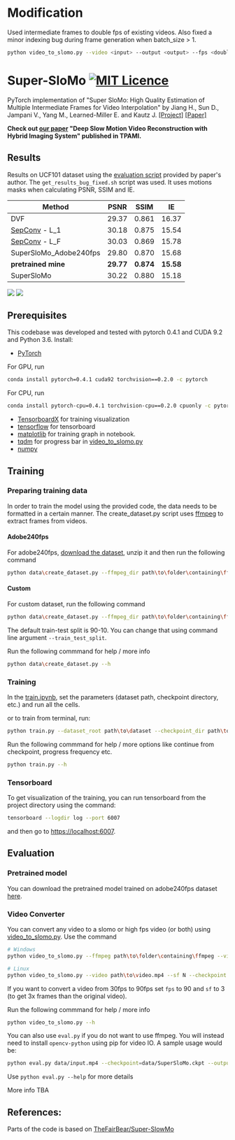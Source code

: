 # Modification

Used intermediate frames to double fps of existing videos.
Also fixed a minor indexing bug during frame generation when batch_size > 1.

```bash
python video_to_slomo.py --video <input> --output <output> --fps <double-fps> --sf 2 --checkpoint <model.ckpt>
```

# Super-SloMo [![MIT Licence](https://badges.frapsoft.com/os/mit/mit.svg?v=103)](https://opensource.org/licenses/mit-license.php)
PyTorch implementation of "Super SloMo: High Quality Estimation of Multiple Intermediate Frames for Video Interpolation" by Jiang H., Sun D., Jampani V., Yang M., Learned-Miller E. and Kautz J. [[Project]](https://people.cs.umass.edu/~hzjiang/projects/superslomo/) [[Paper]](https://arxiv.org/abs/1712.00080)

__Check out [our paper](https://github.com/avinashpaliwal/Deep-SloMo) "Deep Slow Motion Video Reconstruction with Hybrid Imaging System" published in TPAMI.__

## Results
Results on UCF101 dataset using the [evaluation script](https://people.cs.umass.edu/~hzjiang/projects/superslomo/UCF101_results.zip) provided by paper's author. The `get_results_bug_fixed.sh` script was used. It uses motions masks when calculating PSNR, SSIM and IE.

| Method | PSNR | SSIM | IE |
|------|:-----:|:-----:|:-----:|
| DVF | 29.37 | 0.861 | 16.37 |
| [SepConv](https://github.com/sniklaus/pytorch-sepconv) - L_1 | 30.18 | 0.875 | 15.54 |
| [SepConv](https://github.com/sniklaus/pytorch-sepconv) - L_F | 30.03 | 0.869 | 15.78 |
| SuperSloMo_Adobe240fps | 29.80 | 0.870 | 15.68 |
| **pretrained mine** | **29.77** | **0.874** | **15.58** |
| SuperSloMo | 30.22 | 0.880 | 15.18 |


<img src='./misc/original.gif'>
<img src='./misc/slomo.gif'>

## Prerequisites
This codebase was developed and tested with pytorch 0.4.1 and CUDA 9.2 and Python 3.6.
Install:
* [PyTorch](https://pytorch.org/get-started/previous-versions/)

For GPU, run
```bash
conda install pytorch=0.4.1 cuda92 torchvision==0.2.0 -c pytorch
```
For CPU, run
```bash
conda install pytorch-cpu=0.4.1 torchvision-cpu==0.2.0 cpuonly -c pytorch
```
* [TensorboardX](https://github.com/lanpa/tensorboardX) for training visualization
* [tensorflow](https://www.tensorflow.org/install/) for tensorboard
* [matplotlib](https://matplotlib.org/users/installing.html) for training graph in notebook.
* [tqdm](https://pypi.org/project/tqdm/) for progress bar in [video_to_slomo.py](video_to_slomo.py)
* [numpy](https://scipy.org/install.html)

## Training
### Preparing training data
In order to train the model using the provided code, the data needs to be formatted in a certain manner.
The create_dataset.py script uses [ffmpeg](https://www.ffmpeg.org/) to extract frames from videos.
#### Adobe240fps
For adobe240fps, [download the dataset](http://www.cs.ubc.ca/labs/imager/tr/2017/DeepVideoDeblurring/DeepVideoDeblurring_Dataset_Original_High_FPS_Videos.zip), unzip it and then run the following command
```bash
python data\create_dataset.py --ffmpeg_dir path\to\folder\containing\ffmpeg --videos_folder path\to\adobe240fps\videoFolder --dataset_folder path\to\dataset --dataset adobe240fps
```

#### Custom
For custom dataset, run the following command
```bash
python data\create_dataset.py --ffmpeg_dir path\to\folder\containing\ffmpeg --videos_folder path\to\adobe240fps\videoFolder --dataset_folder path\to\dataset
```

The default train-test split is 90-10. You can change that using command line argument `--train_test_split`.

Run the following commmand for help / more info
```bash
python data\create_dataset.py --h
```

### Training
In the [train.ipynb](train.ipynb), set the parameters (dataset path, checkpoint directory, etc.) and run all the cells.

or to train from terminal, run:
```bash
python train.py --dataset_root path\to\dataset --checkpoint_dir path\to\save\checkpoints
```
Run the following commmand for help / more options like continue from checkpoint, progress frequency etc.
```bash
python train.py --h
```

### Tensorboard
To get visualization of the training, you can run tensorboard from the project directory using the command:
```bash
tensorboard --logdir log --port 6007
```

and then go to [https://localhost:6007](https://localhost:6007).

## Evaluation
### Pretrained model
You can download the pretrained model trained on adobe240fps dataset [here](https://drive.google.com/open?id=1IvobLDbRiBgZr3ryCRrWL8xDbMZ-KnpF).

### Video Converter
You can convert any video to a slomo or high fps video (or both) using [video_to_slomo.py](video_to_slomo.py). Use the command
```bash
# Windows
python video_to_slomo.py --ffmpeg path\to\folder\containing\ffmpeg --video path\to\video.mp4 --sf N --checkpoint path\to\checkpoint.ckpt --fps M --output path\to\output.mkv

# Linux
python video_to_slomo.py --video path\to\video.mp4 --sf N --checkpoint path\to\checkpoint.ckpt --fps M --output path\to\output.mkv
```
If you want to convert a video from 30fps to 90fps set `fps` to 90 and `sf` to 3 (to get 3x frames than the original video).

Run the following commmand for help / more info
```bash
python video_to_slomo.py --h
```

You can also use `eval.py` if you do not want to use ffmpeg. You will instead need to install `opencv-python` using pip for video IO.
A sample usage would be:

```bash
python eval.py data/input.mp4 --checkpoint=data/SuperSloMo.ckpt --output=data/output.mp4 --scale=4
```

Use `python eval.py --help` for more details

More info TBA


## References:
Parts of the code is based on [TheFairBear/Super-SlowMo](https://github.com/TheFairBear/Super-SlowMo)


